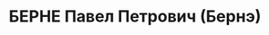 ---
title: БЕРНЕ Павел Петрович (Бернэ)
description: "Род. в 1890, г. Баку, латыш, обр.: незаконченное высшее, б/п. Ишимбайский\
  \ нефтепромысел, гл. механик \n  Арестован 17.06.1937. Обв. по ст. 58-7, 58-8, 58-11.\
  \ Приговор: к лишению свободы на 20 лет. \n  Реабилитирован 11.04.1956"
---